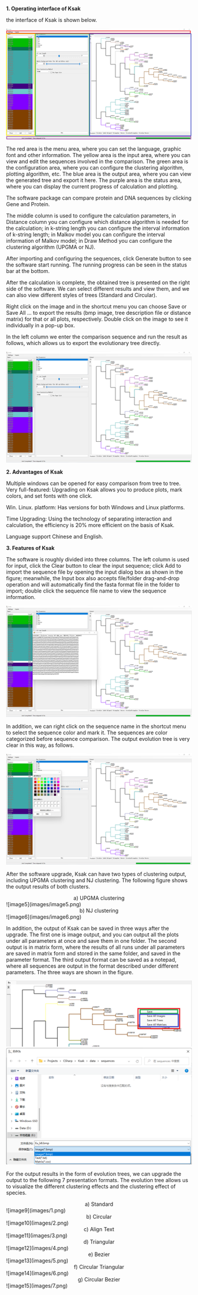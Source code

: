 <b> 1. Operating interface of Ksak </b>

the interface of Ksak is shown below.

![image](images/image1.png)

The red area is the menu area, where you can set the language, graphic font and other information. The yellow area is the input area, where you can view and edit the sequences involved in the comparison. The green area is the configuration area, where you can configure the clustering algorithm, plotting algorithm, etc. The blue area is the output area, where you can view the generated tree and export it here. The purple area is the status area, where you can display the current progress of calculation and plotting.

The software package can compare protein and DNA sequences by clicking Gene and Protein.

The middle column is used to configure the calculation parameters, in Distance column you can configure which distance algorithm is needed for the calculation; in k-string length you can configure the interval information of k-string length; in Malkov model you can configure the interval information of Malkov model; in Draw Method you can configure the clustering algorithm (UPGMA or NJ).

After importing and configuring the sequences, click Generate button to see the software start running. The running progress can be seen in the status bar at the bottom.

After the calculation is complete, the obtained tree is presented on the right side of the software. We can select different results and view them, and we can also view different styles of trees (Standard and Circular).

Right click on the image and in the shortcut menu you can choose Save or Save All ... to export the results (bmp image, tree description file or distance matrix) for that or all plots, respectively. Double click on the image to see it individually in a pop-up box.

In the left column we enter the comparison sequence and run the result as follows, which allows us to export the evolutionary tree directly.

![image2](images/image2.png)

<b>2. Advantages of Ksak</b><br>

Multiple windows can be opened for easy comparison from tree to tree.
Very full-featured: Upgrading on Ksak allows you to produce plots, mark colors, and set fonts with one click.

Win. Linux. platform: Has versions for both Windows and Linux platforms.

Time Upgrading: Using the technology of separating interaction and calculation, the efficiency is 20% more efficient on the basis of Ksak.

Language support Chinese and English.

<b>3. Features of Ksak</b>

The software is roughly divided into three columns. The left column is used for input, click the Clear button to clear the input sequence; click Add to import the sequence file by opening the input dialog box as shown in the figure; meanwhile, the Input box also accepts file/folder drag-and-drop operation and will automatically find the fasta format file in the folder to import; double click the sequence file name to view the sequence information.

![image3](images/image3.png)

In addition, we can right click on the sequence name in the shortcut menu to select the sequence color and mark it. The sequences are color categorized before sequence comparison. The output evolution tree is very clear in this way, as follows.

![image4](images/image4.png)

After the software upgrade, Ksak can have two types of clustering output, including UPGMA clustering and NJ clustering. The following figure shows the output results of both clusters.

<center>a) UPGMA clustering</center>
![image5](images/image5.png)

<center>b) NJ clustering</center>
![image6](images/image6.png)

In addition, the output of Ksak can be saved in three ways after the upgrade. The first one is image output, and you can output all the plots under all parameters at once and save them in one folder. The second output is in matrix form, where the results of all runs under all parameters are saved in matrix form and stored in the same folder, and saved in the parameter format. The third output format can be saved as a notepad, where all sequences are output in the format described under different parameters. The three ways are shown in the figure.

![image7](images/image7.png)
![image8](images/image8.png)

For the output results in the form of evolution trees, we can upgrade the output to the following 7 presentation formats. The evolution tree allows us to visualize the different clustering effects and the clustering effect of species.

<center>a) Standard</center>
![image9](images/1.png)
<center>b) Circular</center>
![image10](images/2.png)

<center>c) Align Text</center>
![image11](images/3.png)

<center>d) Triangular</center>
![image12](images/4.png)

<center>e) Bezier</center>
![image13](images/5.png)

<center>f) Circular Triangular</center>
![image14](images/6.png)

<center>g) Circular Bezier</center>
![image15](images/7.png)

